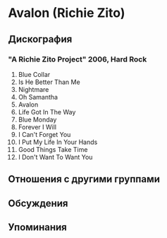 # Avalon (Richie Zito)



## Дискография

### "A Richie Zito Project" 2006, Hard Rock

1. Blue Collar
2. Is He Better Than Me
3. Nightmare
4. Oh Samantha
5. Avalon
6. Life Got In The Way
7. Blue Monday
8. Forever I Will
9. I Can't Forget You
10. I Put My Life In Your Hands
11. Good Things Take Time
12. I Don't Want To Want You


## Отношения с другими группами


## Обсуждения


## Упоминания

